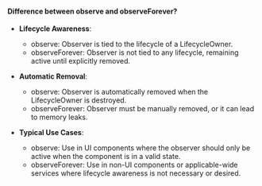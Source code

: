 #### Difference between observe and observeForever?

 - **Lifecycle Awareness**:
     - observe: Observer is tied to the lifecycle of a LifecycleOwner.
     - observeForever: Observer is not tied to any lifecycle, remaining active until explicitly removed.

  - **Automatic Removal**:
      - observe: Observer is automatically removed when the LifecycleOwner is destroyed.
      - observeForever: Observer must be manually removed, or it can lead to memory leaks.

  - **Typical Use Cases**:
      - observe: Use in UI components where the observer should only be active when the component is in a valid state.
      - observeForever: Use in non-UI components or applicable-wide services where lifecycle awareness is not necessary or desired.    
